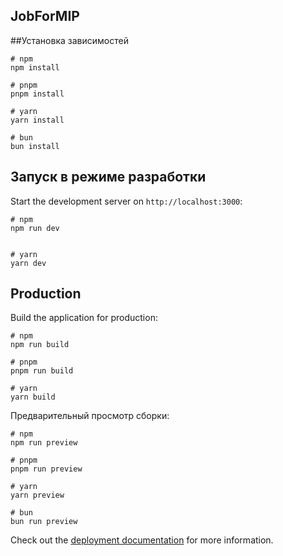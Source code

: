 ## JobForMIP

##Установка зависимостей

```
# npm
npm install

# pnpm
pnpm install

# yarn
yarn install

# bun
bun install
```

## Запуск в режиме разработки

Start the development server on `http://localhost:3000`:

```
# npm
npm run dev


# yarn
yarn dev
```

## Production

Build the application for production:

```
# npm
npm run build

# pnpm
pnpm run build

# yarn
yarn build

```

Предварительный просмотр сборки:

```
# npm
npm run preview

# pnpm
pnpm run preview

# yarn
yarn preview

# bun
bun run preview
```

Check out the [deployment documentation](https://nuxt.com/docs/getting-started/deployment) for more information.
